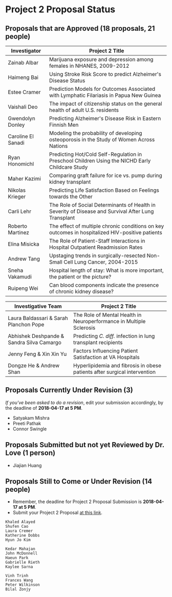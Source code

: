 # Project 2 Proposal Status

## Proposals that are Approved (18 proposals, 21 people)

Investigator | Project 2 Title 
--------------- | ----------------------------------------------------------------------------------------------------
Zainab Albar    | Marijuana exposure and depression among females in NHANES, 2009-2012
Haimeng Bai     | Using Stroke Risk Score to predict Alzheimer's Disease Status
Estee Cramer    | Prediction Models for Outcomes Associated with Lymphatic Filariasis in Papua New Guinea
Vaishali Deo    | The impact of citizenship status on the general health of adult U.S. residents
Gwendolyn Donley | Predicting Alzheimer's Disease Risk in Eastern Finnish Men
Caroline El Sanadi | Modeling the probability of developing osteoporosis in the Study of Women Across Nations
Ryan Honomichl  | Predicting Hot/Cold Self-Regulation in Preschool Children Using the NICHD Early Childcare Study
Maher Kazimi    | Comparing graft failure for ice vs. pump during kidney transplant
Nikolas Krieger | Predicting Life Satisfaction Based on Feelings towards the Other
Carli Lehr      | The Role of Social Determinants of Health in Severity of Disease and Survival After Lung Transplant
Roberto Martinez | The effect of multiple chronic conditions on key outcomes in hospitalized HIV-positive patients
Elina Misicka   | The Role of Patient-Staff Interactions in Hospital Outpatient Readmission Rates
Andrew Tang     | Upstaging trends in surgically-resected Non-Small Cell Lung Cancer, 2004-2015
Sneha Vakamudi  | Hospital length of stay: What is more important, the patient or the picture? 
Ruipeng Wei     | Can blood components indicate the presence of chronic kidney disease?

Investigative Team | Project 2 Title 
-------------------------------------- | -----------------------------------------------------------------------------
Laura Baldassari & Sarah Planchon Pope | The Role of Mental Health in Neuroperformance in Multiple Sclerosis
Abhishek Deshpande & Sandra Silva Camargo | Predicting *C. diff.* infection in lung transplant recipients
Jenny Feng & Xin Xin Yu | Factors Influencing Patient Satisfaction at VA Hospitals
Dongze He & Andrew Shan | Hyperlipidemia and fibrosis in obese patients after surgical intervention


## Proposals Currently Under Revision (3)

*If you've been asked to do a revision*, edit your submission accordingly, by the deadline of **2018-04-17 at 5 PM**.

- Satyakam Mishra
- Preeti Pathak
- Connor Swingle

## Proposals Submitted but not yet Reviewed by Dr. Love (1 person)

- Jiajian Huang

## Proposals Still to Come or Under Revision (14 people)

- Remember, the deadline for Project 2 Proposal Submission is **2018-04-17 at 5 PM**.
- Submit your Project 2 Proposal [at this link](https://goo.gl/forms/Zfgnq5pyAAzAlmUm1).

```
Khaled Alayed
Shufen Cao
Laura Cremer
Katherine Dobbs
Hyun Jo Kim

Kedar Mahajan
John McDonnell
Haeun Park
Gabrielle Rieth
Kaylee Sarna

Vinh Trinh
Frances Wang
Peter Wilkinson
Bilal Zonjy
```

